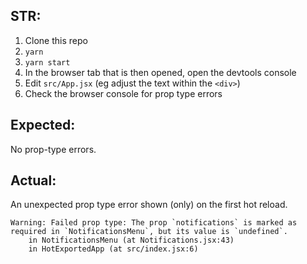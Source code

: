 ## STR:

1. Clone this repo
2. `yarn`
3. `yarn start`
4. In the browser tab that is then opened, open the devtools console
5. Edit `src/App.jsx` (eg adjust the text within the `<div>`)
6. Check the browser console for prop type errors

## Expected:

No prop-type errors.

## Actual:

An unexpected prop type error shown (only) on the first hot reload.

```
Warning: Failed prop type: The prop `notifications` is marked as required in `NotificationsMenu`, but its value is `undefined`.
    in NotificationsMenu (at Notifications.jsx:43)
    in HotExportedApp (at src/index.jsx:6)
```
